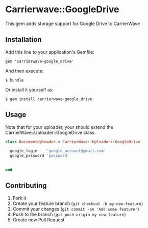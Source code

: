 # Carrierwave::GoogleDrive

This gem adds storage support for Google Drive to CarrierWave

## Installation

Add this line to your application's Gemfile:

    gem 'carrierwave-google_drive'

And then execute:

    $ bundle

Or install it yourself as:

    $ gem install carrierwave-google_drive

## Usage
Note that for your uploader, your should extend the CarrierWave::Uploader::GoogleDrive class.

```ruby
class DocumentUploader < CarrierWave::Uploader::GoogleDrive

  google_login    'google_account@gmail.com'
  google_password 'password'

    
end
```

## Contributing

1. Fork it
2. Create your feature branch (`git checkout -b my-new-feature`)
3. Commit your changes (`git commit -am 'Add some feature'`)
4. Push to the branch (`git push origin my-new-feature`)
5. Create new Pull Request
